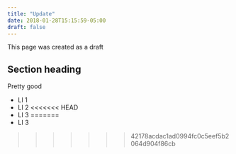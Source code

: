 ```yaml
---
title: "Update"
date: 2018-01-28T15:15:59-05:00
draft: false
---
```


This page was created as a draft

## Section heading
Pretty good

- LI 1
- LI 2
<<<<<<< HEAD
- LI 3
=======
- LI 3
>>>>>>> 42178acdac1ad0994fc0c5eef5b2064d904f86cb

